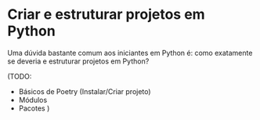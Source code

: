 Criar e estruturar projetos em Python
=====================================

Uma dúvida bastante comum aos iniciantes em Python é: como exatamente se
deveria e estruturar projetos em Python?

(TODO:

- Básicos de Poetry (Instalar/Criar projeto)
- Módulos
- Pacotes
)
